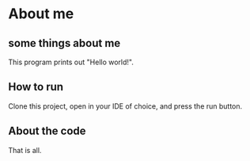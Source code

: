 # About me
## some things about me
This program prints out "Hello world!".
## How to run
Clone this project, open in your IDE of choice, and press the run button.
## About the code

That is all.
